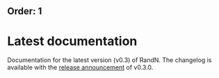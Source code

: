 Order: 1
---
# Latest documentation

Documentation for the latest version (v0.3) of RandN. The changelog is available with the [release announcement](/posts/version-0.3.0) of v0.3.0.
